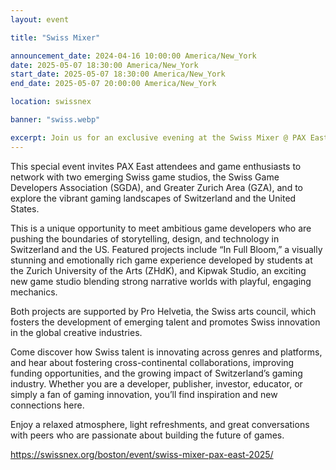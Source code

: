 ```yaml
---
layout: event

title: "Swiss Mixer"

announcement_date: 2024-04-16 10:00:00 America/New_York
date: 2025-05-07 18:30:00 America/New_York
start_date: 2025-05-07 18:30:00 America/New_York
end_date: 2025-05-07 20:00:00 America/New_York

location: swissnex

banner: "swiss.webp"

excerpt: Join us for an exclusive evening at the Swiss Mixer @ PAX East, where creativity, ambition, and international opportunity converge!
---
```


This special event invites PAX East attendees and game enthusiasts to network with two emerging Swiss game studios, the Swiss Game Developers Association (SGDA), and Greater Zurich Area (GZA), and to explore the vibrant gaming landscapes of Switzerland and the United States.

This is a unique opportunity to meet ambitious game developers who are pushing the boundaries of storytelling, design, and technology in Switzerland and the US. Featured projects include “In Full Bloom,” a visually stunning and emotionally rich game experience developed by students at the Zurich University of the Arts (ZHdK), and Kipwak Studio, an exciting new game studio blending strong narrative worlds with playful, engaging mechanics.

Both projects are supported by Pro Helvetia, the Swiss arts council, which fosters the development of emerging talent and promotes Swiss innovation in the global creative industries.

Come discover how Swiss talent is innovating across genres and platforms, and hear about fostering cross-continental collaborations, improving funding opportunities, and the growing impact of Switzerland’s gaming industry. Whether you are a developer, publisher, investor, educator, or simply a fan of gaming innovation, you’ll find inspiration and new connections here.

Enjoy a relaxed atmosphere, light refreshments, and great conversations with peers who are passionate about building the future of games.

<https://swissnex.org/boston/event/swiss-mixer-pax-east-2025/>